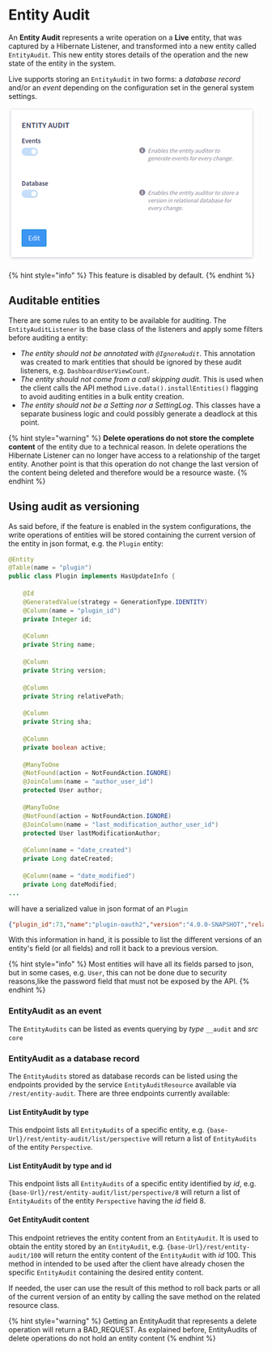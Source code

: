 # Entity Audit

An **Entity Audit** represents a write operation on a **Live** entity, that was captured by a Hibernate Listener, and transformed into a new entity called `EntityAudit`. This new entity stores details of the operation and the new state of the entity in the system.

Live supports storing an `EntityAudit` in two forms: a _database record_ and/or an _event_ depending on the configuration set in the general system settings.

![configuration image](<../../.gitbook/assets/entity_audit_config.png>)

{% hint style="info" %} This feature is disabled by default. {% endhint %}

## Auditable entities

There are some rules to an entity to be available for auditing. The `EntityAuditListener` is the base class of the listeners and apply some filters before auditing a entity:

- *The entity should not be annotated with `@IgnoreAudit`*. This annotation was created to mark entities that should be ignored by these audit listeners, e.g. `DashboardUserViewCount`.
- *The entity should not come from a call skipping audit*. This is used when the client calls the API method `Live.data().installEntities()` flagging to avoid auditing entities in a bulk entity creation.
- *The entity should not be a Setting nor a SettingLog*. This classes have a separate business logic and could possibly generate a deadlock at this point.

{% hint style="warning" %} **Delete operations do not store the complete content** of the entity due to a technical reason. In delete operations the Hibernate Listener can no longer have access to a relationship of the target entity. Another point is that this operation do not change the last version of the content being deleted and therefore would be a resource waste. {% endhint %}

## Using audit as versioning

As said before, if the feature is enabled in the system configurations, the write operations of entities will be stored containing the current version of the entity in json format, e.g. the `Plugin` entity:

```java
@Entity
@Table(name = "plugin")
public class Plugin implements HasUpdateInfo {

    @Id
    @GeneratedValue(strategy = GenerationType.IDENTITY)
    @Column(name = "plugin_id")
    private Integer id;

    @Column
    private String name;

    @Column
    private String version;

    @Column
    private String relativePath;

    @Column
    private String sha;

    @Column
    private boolean active;

    @ManyToOne
    @NotFound(action = NotFoundAction.IGNORE)
    @JoinColumn(name = "author_user_id")
    protected User author;

    @ManyToOne
    @NotFound(action = NotFoundAction.IGNORE)
    @JoinColumn(name = "last_modification_author_user_id")
    protected User lastModificationAuthor;

    @Column(name = "date_created")
    private Long dateCreated;

    @Column(name = "date_modified")
    private Long dateModified;
...
```

will have a serialized value in json format of an `Plugin`

```json
{"plugin_id":73,"name":"plugin-oauth2","version":"4.0.0-SNAPSHOT","relativePath":"runtime/plugins/plugin-oauth2-4.0.0-SNAPSHOT.jar","sha":"521106f069e19cb655584fde535f94ea61de0c25","active":true,"date_created":1681149907570,"date_modified":1685978338791}
```

With this information in hand, it is possible to list the different versions of an entity's field (or all fields) and roll it back to a previous version.

{% hint style="info" %} Most entities will have all its fields parsed to json, but in some cases, e.g. `User`, this can not be done due to security reasons,like the password field that must not be exposed by the API.  {% endhint %}

### EntityAudit as an event

The `EntityAudits` can be listed as events querying by *type* `__audit` and *src* `core`

### EntityAudit as a database record

The `EntityAudits` stored as database records can be listed using the endpoints provided by the service `EntityAuditResource` available via `/rest/entity-audit`. There are three endpoints currently available:

#### List EntityAudit by type

This endpoint lists all `EntityAudits` of a specific entity, e.g. `{base-Url}/rest/entity-audit/list/perspective` will return a list of `EntityAudits` of the entity `Perspective`.

#### List EntityAudit by type and id

This endpoint lists all `EntityAudits` of a specific entity identified by *id*, e.g. `{base-Url}/rest/entity-audit/list/perspective/8` will return a list of `EntityAudits` of the entity `Perspective` having the *id* field 8.

#### Get EntityAudit content

This endpoint retrieves the entity content from an `EntityAudit`. It is used to obtain the entity stored by an `EntityAudit`, e.g. `{base-Url}/rest/entity-audit/100` will return the entity content of the `EntityAudit` with *id* 100. This method in intended to be used after the client have already chosen the specific `EntityAudit` containing the desired entity content.

If needed, the user can use the result of this method to roll back parts or all of the current version of an entity by calling the save method on the related resource class.

{% hint style="warning" %} Getting an EntityAudit that represents a delete operation will return a BAD_REQUEST. As explained before, EntityAudits of delete operations do not hold an entity content {% endhint %}